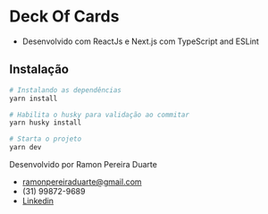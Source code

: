 # Deck Of Cards

- Desenvolvido com ReactJs e Next.js com TypeScript and ESLint

## Instalação

```sh
# Instalando as dependências
yarn install

# Habilita o husky para validação ao commitar
yarn husky install

# Starta o projeto
yarn dev
```

Desenvolvido por Ramon Pereira Duarte

- ramonpereiraduarte@gmail.com
- (31) 99872-9689
- [Linkedin](https://www.linkedin.com/in/ramon-duarte-33b037b4/)
